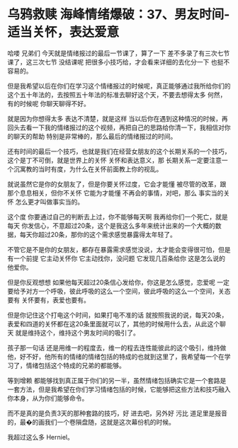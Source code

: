 # 乌鸦救赎 海峰情绪爆破：37、男友时间-适当关怀，表达爱意

哈喽 兄弟们 今天就是情绪报过的最后一节课了，算了一下 差不多录了有三次七节课了，这三次七节 没结课呢 把很多小技巧给，才会看来详细的去化分一下 也挺不容易的。

但是我希望以后在你们在学习这个情绪报过的时候呢，真正能够通过我所给你们的这个五十年法的，去按照五十年法的标准去聊好这个天，不要去想得太多 何然，有的时候呢 你聊天聊得不好。

就是因为你想得太多 表达不清楚，就是这样 当以后你在遇到这种情况的时候，再回头去看一下我的情绪报过的这个视频，再把自己的思路给你清一下，我相信对你的聊天的帮助 特别是非常棒的，那么最后的情绪报过的时间。

还有时间的最后一个技巧，也就是我们在经营女朋友的这个长期关系的一个技巧，这个是丁不可倒，就是世界上的关怀 关怀和表达意义，那 长期关系一定要注意一个沉寓教的当时有度，为什么在关怀前面教上你的视乱。

就说虽然它是你的女朋友了，但是你要关怀过度，它会才能懂 被尽管的改革，跟那个息息相关，但你不关怀 它能为才能懂 不再会的事情，对吧，那么 事实当的关怀 怎么更才叫做事实当的。

这个度 你要通过自己的判断去上过，你不能够每天啊 我再给你们一个死亡，就是每天 你发信心，不意超过20条，这个是我这么多年来统计出来的一个大概的数据，每天你超过20条，那你的这个需求感觉暴露得太年轻了。

不管它是不是你的女朋友，都存在暴露需求感觉没说，太才能会变得很可怕，但是有一个前提 它主动关怀你 它主动找你，没问题 它发现几百条给你 这是怎么说的他爱你。

但是你反观想想 如果他每天超过20条信心发给你，你这是怎么感觉，恋爱呢 一定要给予对方一个呼吸，彼此呼吸的这么一个空间，彼此呼吸的这么一个空间，关态要有 关怀要有，表爱也要有。

但是你记住这个打电这个时间，如果打电不准的话 就按照我说的说，每天20条，表爱和四道的关怀都在这20条里面就可以了，其他的时候用什么去，从此这个聊天 就是维持这个，维持这个男友时间的吸引了。

孩子那一句话 还是用维一的程度去，维一的程去连性能彼此的这个吸引，维持做他，好不好，他所有的情绪的情绪包括的特成的也就到这里了，我希望每一个在学习了，情绪包括这个特成的兄弟的都能够。

等到增赖 都能够找到真正属于你们的另一半，虽然情绪包括确实它是一个套路是一套方法，但是我希望在你们学习情绪包括的时候，它能够把这些方法和技巧融入你本身，从为你们能够命令。

而不是真的是负责3天的那种套路的技巧，好 进去吧，另外好 污比 道足里是报音的，最�的画我们一个卷隕盘随，这就是这次幕份机的时候。

我超过这么多 Herniel。